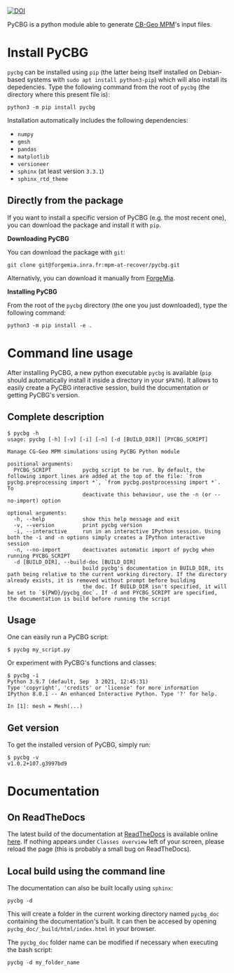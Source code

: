 [![DOI](https://zenodo.org/badge/DOI/10.5281/zenodo.5179973.svg)](https://doi.org/10.5281/zenodo.5179973)

PyCBG is a python module able to generate [CB-Geo MPM](https://github.com/cb-geo/mpm)'s input files.

Install PyCBG
=============

`pycbg` can be installed using `pip` (the latter being itself installed on Debian-based systems with `sudo apt install python3-pip`) which will also install its depedencies. Type the following command from the root of `pycbg` (the directory where this present file is): 

```console
python3 -m pip install pycbg
```

Installation automatically includes the following dependencies: 
 - `numpy`
 - `gmsh`
 - `pandas`
 - `matplotlib`
 - `versioneer`
 - `sphinx` (at least version `3.3.1`)
 - `sphinx_rtd_theme`

## Directly from the package

If you want to install a specific version of PyCBG (e.g. the most recent one), you can download the package and install it with `pip`.

**Downloading PyCBG**

You can download the package with `git`:
```console
git clone git@forgemia.inra.fr:mpm-at-recover/pycbg.git
```

Alternativly, you can download it manually from [ForgeMia](https://forgemia.inra.fr/mpm-at-recover/pycbg).

**Installing PyCBG**

From the root of the `pycbg` directory (the one you just downloaded), type the following command: 

```console
python3 -m pip install -e .
```

Command line usage
==================

After installing PyCBG, a new python executable `pycbg` is available (`pip` should automatically install it inside a directory in your `$PATH`). It allows to easily create a PyCBG interactive session, build the documentation or getting PyCBG's version. 

## Complete description
```console
$ pycbg -h
usage: pycbg [-h] [-v] [-i] [-n] [-d [BUILD_DIR]] [PYCBG_SCRIPT]

Manage CG-Geo MPM simulations using PyCBG Python module

positional arguments:
  PYCBG_SCRIPT          pycbg script to be run. By default, the following import lines are added at the top of the file: `from pycbg.preprocessing import *`, `from pycbg.postprocessing import *`. To
                        deactivate this behaviour, use the -n (or --no-import) option

optional arguments:
  -h, --help            show this help message and exit
  -v, --version         print pycbg version
  -i, --interactive     run in an interactive IPython session. Using both the -i and -n options simply creates a IPython interactive session
  -n, --no-import       deactivates automatic import of pycbg when running PYCBG_SCRIPT
  -d [BUILD_DIR], --build-doc [BUILD_DIR]
                        build pycbg's documentation in BUILD_DIR, its path being relative to the current working directory. If the directory already exists, it is removed without prompt before building
                        the doc. If BUILD_DIR isn't specified, it will be set to `${PWD}/pycbg_doc`. If -d and PYCBG_SCRIPT are specified, the documentation is build before running the script
```

## Usage
One can easily run a PyCBG script:
```console
$ pycbg my_script.py
```

Or experiment with PyCBG's functions and classes:
```console
$ pycbg -i
Python 3.9.7 (default, Sep  3 2021, 12:45:31) 
Type 'copyright', 'credits' or 'license' for more information
IPython 8.0.1 -- An enhanced Interactive Python. Type '?' for help.

In [1]: mesh = Mesh(...)
```

## Get version
To get the installed version of PyCBG, simply run:
```console
$ pycbg -v
v1.0.2+107.g3997bd9
```

Documentation
=============

## On ReadTheDocs

The latest build of the documentation at [ReadTheDocs](https://readthedocs.org/) is available online [here](https://pycbg.readthedocs.io/en/latest/). If nothing appears under `Classes overview` left of your screen, please reload the page (this is probably a small bug on ReadTheDocs).

## Local build using the command line

The documentation can also be built locally using `sphinx`:
```
pycbg -d
```

This will create a folder in the current working directory named `pycbg_doc` containing the documentation's built.
It can then be accesed by opening `pycbg_doc/_build/html/index.html` in your browser.

The `pycbg_doc` folder name can be modified if necessary when executing the bash script:
```
pycbg -d my_folder_name
```

